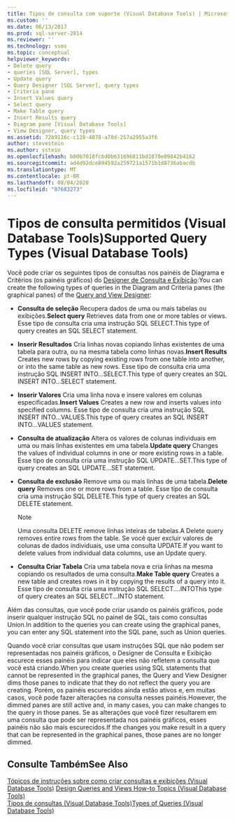 ```yaml
---
title: Tipos de consulta com suporte (Visual Database Tools) | Microsoft Docs
ms.custom: ''
ms.date: 06/13/2017
ms.prod: sql-server-2014
ms.reviewer: ''
ms.technology: ssms
ms.topic: conceptual
helpviewer_keywords:
- Delete query
- queries [SQL Server], types
- Update query
- Query Designer [SQL Server], query types
- Criteria pane
- Insert Values query
- Select query
- Make Table query
- Insert Results query
- Diagram pane [Visual Database Tools]
- View Designer, query types
ms.assetid: 72b9116c-c128-4078-a78d-257a2955a3f6
author: stevestein
ms.author: sstein
ms.openlocfilehash: b00b7018fc6d0b631696811bd1870e09842b4162
ms.sourcegitcommit: ad4d92dce894592a259721a1571b1d8736abacdb
ms.translationtype: MT
ms.contentlocale: pt-BR
ms.lasthandoff: 08/04/2020
ms.locfileid: "87683273"
---
```

# <a name="supported-query-types-visual-database-tools"></a><span data-ttu-id="2e0dc-102">Tipos de consulta permitidos (Visual Database Tools)</span><span class="sxs-lookup"><span data-stu-id="2e0dc-102">Supported Query Types (Visual Database Tools)</span></span>
  <span data-ttu-id="2e0dc-103">Você pode criar os seguintes tipos de consultas nos painéis de Diagrama e Critérios (os painéis gráficos) do [Designer de Consulta e Exibição](visual-database-tools.md):</span><span class="sxs-lookup"><span data-stu-id="2e0dc-103">You can create the following types of queries in the Diagram and Criteria panes (the graphical panes) of the [Query and View Designer](visual-database-tools.md):</span></span>  
  
-   <span data-ttu-id="2e0dc-104">**Consulta de seleção** Recupera dados de uma ou mais tabelas ou exibições.</span><span class="sxs-lookup"><span data-stu-id="2e0dc-104">**Select query** Retrieves data from one or more tables or views.</span></span> <span data-ttu-id="2e0dc-105">Esse tipo de consulta cria uma instrução SQL SELECT.</span><span class="sxs-lookup"><span data-stu-id="2e0dc-105">This type of query creates an SQL SELECT statement.</span></span>  
  
-   <span data-ttu-id="2e0dc-106">**Inserir Resultados** Cria linhas novas copiando linhas existentes de uma tabela para outra, ou na mesma tabela como linhas novas.</span><span class="sxs-lookup"><span data-stu-id="2e0dc-106">**Insert Results** Creates new rows by copying existing rows from one table into another, or into the same table as new rows.</span></span> <span data-ttu-id="2e0dc-107">Esse tipo de consulta cria uma instrução SQL INSERT INTO...SELECT.</span><span class="sxs-lookup"><span data-stu-id="2e0dc-107">This type of query creates an SQL INSERT INTO...SELECT statement.</span></span>  
  
-   <span data-ttu-id="2e0dc-108">**Inserir Valores** Cria uma linha nova e insere valores em colunas especificadas.</span><span class="sxs-lookup"><span data-stu-id="2e0dc-108">**Insert Values** Creates a new row and inserts values into specified columns.</span></span> <span data-ttu-id="2e0dc-109">Esse tipo de consulta cria uma instrução SQL INSERT INTO...VALUES.</span><span class="sxs-lookup"><span data-stu-id="2e0dc-109">This type of query creates an SQL INSERT INTO...VALUES statement.</span></span>  
  
-   <span data-ttu-id="2e0dc-110">**Consulta de atualização** Altera os valores de colunas individuais em uma ou mais linhas existentes em uma tabela.</span><span class="sxs-lookup"><span data-stu-id="2e0dc-110">**Update query** Changes the values of individual columns in one or more existing rows in a table.</span></span> <span data-ttu-id="2e0dc-111">Esse tipo de consulta cria uma instrução SQL UPDATE…SET.</span><span class="sxs-lookup"><span data-stu-id="2e0dc-111">This type of query creates an SQL UPDATE...SET statement.</span></span>  
  
-   <span data-ttu-id="2e0dc-112">**Consulta de exclusão** Remove uma ou mais linhas de uma tabela.</span><span class="sxs-lookup"><span data-stu-id="2e0dc-112">**Delete query** Removes one or more rows from a table.</span></span> <span data-ttu-id="2e0dc-113">Esse tipo de consulta cria uma instrução SQL DELETE.</span><span class="sxs-lookup"><span data-stu-id="2e0dc-113">This type of query creates an SQL DELETE statement.</span></span>  
  
    > [!NOTE]  
    >  <span data-ttu-id="2e0dc-114">Uma consulta DELETE remove linhas inteiras de tabelas.</span><span class="sxs-lookup"><span data-stu-id="2e0dc-114">A Delete query removes entire rows from the table.</span></span> <span data-ttu-id="2e0dc-115">Se você quer excluir valores de colunas de dados individuais, use uma consulta UPDATE.</span><span class="sxs-lookup"><span data-stu-id="2e0dc-115">If you want to delete values from individual data columns, use an Update query.</span></span>  
  
-   <span data-ttu-id="2e0dc-116">**Consulta Criar Tabela** Cria uma tabela nova e cria linhas na mesma copiando os resultados de uma consulta.</span><span class="sxs-lookup"><span data-stu-id="2e0dc-116">**Make Table query** Creates a new table and creates rows in it by copying the results of a query into it.</span></span> <span data-ttu-id="2e0dc-117">Esse tipo de consulta cria uma instrução SQL SELECT....INTO</span><span class="sxs-lookup"><span data-stu-id="2e0dc-117">This type of query creates an SQL SELECT...INTO statement.</span></span>  
  
 <span data-ttu-id="2e0dc-118">Além das consultas, que você pode criar usando os painéis gráficos, pode inserir qualquer instrução SQL no painel de SQL, tais como consultas Union.</span><span class="sxs-lookup"><span data-stu-id="2e0dc-118">In addition to the queries you can create using the graphical panes, you can enter any SQL statement into the SQL pane, such as Union queries.</span></span>  
  
 <span data-ttu-id="2e0dc-119">Quando você criar consultas que usam instruções SQL que não podem ser representadas nos painéis gráficos, o Designer de Consulta e Exibição escurece esses painéis para indicar que eles não refletem a consulta que você está criando.</span><span class="sxs-lookup"><span data-stu-id="2e0dc-119">When you create queries using SQL statements that cannot be represented in the graphical panes, the Query and View Designer dims those panes to indicate that they do not reflect the query you are creating.</span></span> <span data-ttu-id="2e0dc-120">Porém, os painéis escurecidos ainda estão ativos e, em muitas casos, você pode fazer alterações na consulta nesses painéis.</span><span class="sxs-lookup"><span data-stu-id="2e0dc-120">However, the dimmed panes are still active and, in many cases, you can make changes to the query in those panes.</span></span> <span data-ttu-id="2e0dc-121">Se as alterações que você fizer resultarem em uma consulta que pode ser representada nos painéis gráficos, esses painéis não são mais escurecidos.</span><span class="sxs-lookup"><span data-stu-id="2e0dc-121">If the changes you make result in a query that can be represented in the graphical panes, those panes are no longer dimmed.</span></span>  
  
## <a name="see-also"></a><span data-ttu-id="2e0dc-122">Consulte Também</span><span class="sxs-lookup"><span data-stu-id="2e0dc-122">See Also</span></span>  
 <span data-ttu-id="2e0dc-123">[Tópicos de instruções sobre como criar consultas e exibições &#40;Visual Database Tools&#41;](design-queries-and-views-how-to-topics-visual-database-tools.md) </span><span class="sxs-lookup"><span data-stu-id="2e0dc-123">[Design Queries and Views How-to Topics &#40;Visual Database Tools&#41;](design-queries-and-views-how-to-topics-visual-database-tools.md) </span></span>  
 [<span data-ttu-id="2e0dc-124">Tipos de consultas &#40;Visual Database Tools&#41;</span><span class="sxs-lookup"><span data-stu-id="2e0dc-124">Types of Queries &#40;Visual Database Tools&#41;</span></span>](types-of-queries-visual-database-tools.md)  
  
  
